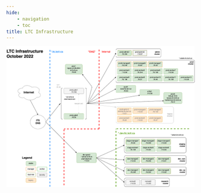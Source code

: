 ```yaml
---
hide:
    - navigation
    - toc
title: LTC Infrastructure
---
```


![architecture](../assets/ltc-infrastructure-oct2022-light.png#only-light)
